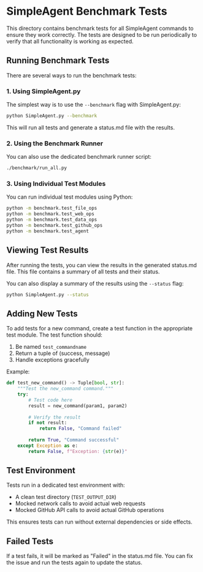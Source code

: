# SimpleAgent Benchmark Tests

This directory contains benchmark tests for all SimpleAgent commands to ensure they work correctly. The tests are designed to be run periodically to verify that all functionality is working as expected.

## Running Benchmark Tests

There are several ways to run the benchmark tests:

### 1. Using SimpleAgent.py

The simplest way is to use the `--benchmark` flag with SimpleAgent.py:

```bash
python SimpleAgent.py --benchmark
```

This will run all tests and generate a status.md file with the results.

### 2. Using the Benchmark Runner

You can also use the dedicated benchmark runner script:

```bash
./benchmark/run_all.py
```

### 3. Using Individual Test Modules

You can run individual test modules using Python:

```bash
python -m benchmark.test_file_ops
python -m benchmark.test_web_ops
python -m benchmark.test_data_ops
python -m benchmark.test_github_ops
python -m benchmark.test_agent
```

## Viewing Test Results

After running the tests, you can view the results in the generated status.md file. This file contains a summary of all tests and their status.

You can also display a summary of the results using the `--status` flag:

```bash
python SimpleAgent.py --status
```

## Adding New Tests

To add tests for a new command, create a test function in the appropriate test module. The test function should:

1. Be named `test_commandname`
2. Return a tuple of (success, message)
3. Handle exceptions gracefully

Example:

```python
def test_new_command() -> Tuple[bool, str]:
    """Test the new_command command."""
    try:
        # Test code here
        result = new_command(param1, param2)
        
        # Verify the result
        if not result:
            return False, "Command failed"
            
        return True, "Command successful"
    except Exception as e:
        return False, f"Exception: {str(e)}"
```

## Test Environment

Tests run in a dedicated test environment with:

- A clean test directory (`TEST_OUTPUT_DIR`)
- Mocked network calls to avoid actual web requests
- Mocked GitHub API calls to avoid actual GitHub operations

This ensures tests can run without external dependencies or side effects.

## Failed Tests

If a test fails, it will be marked as "Failed" in the status.md file. You can fix the issue and run the tests again to update the status. 